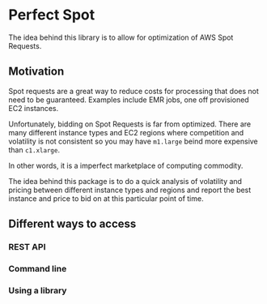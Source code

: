 # Perfect Spot
The idea behind this library is to allow for optimization of AWS Spot Requests.

## Motivation
Spot requests are a great way to reduce costs for processing that does not need to be guaranteed.
Examples include EMR jobs, one off provisioned EC2 instances.

Unfortunately, bidding on Spot Requests is far from optimized. There are many different instance types and EC2 regions where competition and volatility is not consistent so you may have `m1.large` beind more expensive than `c1.xlarge`.

In other words, it is a imperfect marketplace of computing commodity.

The idea behind this package is to do a quick analysis of volatility and pricing between different instance types and regions and report the best instance and price to bid on at this particular point of time.

## Different ways to access

### REST API

### Command line

### Using a library


